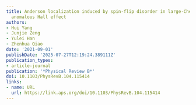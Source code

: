 ```yaml
---
title: Anderson localization induced by spin-flip disorder in large-Chern-number quantum
  anomalous Hall effect
authors:
- Hui Yang
- Junjie Zeng
- Yulei Han
- Zhenhua Qiao
date: '2021-09-01'
publishDate: '2025-07-27T12:19:24.389111Z'
publication_types:
- article-journal
publication: '*Physical Review B*'
doi: 10.1103/PhysRevB.104.115414
links:
- name: URL
  url: https://link.aps.org/doi/10.1103/PhysRevB.104.115414
---
```

